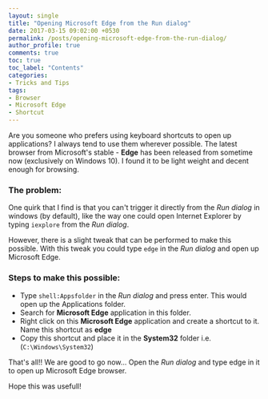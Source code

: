 ```yaml
---
layout: single
title: "Opening Microsoft Edge from the Run dialog"
date: 2017-03-15 09:02:00 +0530
permalink: /posts/opening-microsoft-edge-from-the-run-dialog/
author_profile: true
comments: true
toc: true
toc_label: "Contents"
categories: 
- Tricks and Tips
tags:
- Browser
- Microsoft Edge
- Shortcut
---
```


Are you someone who prefers using keyboard shortcuts to open up applications? I always tend to use them wherever possible. The latest browser from Microsoft's stable - **Edge** has been released from sometime now (exclusively on Windows 10). I found it to be light weight and decent enough for browsing. 

### The problem:
One quirk that I find is that you can't trigger it directly from the *Run dialog* in windows (by default), like the way one could open Internet Explorer by typing `iexplore` from the *Run dialog*. 

However, there is a slight tweak that can be performed to make this possible. With this tweak you could type `edge` in the *Run dialog* and open up Microsoft Edge.

### Steps to make this possible:
* Type `shell:Appsfolder` in the *Run dialog* and press enter. This would open up the Applications folder.
* Search for **Microsoft Edge** application in this folder.
* Right click on this **Microsoft Edge** application and create a shortcut to it. Name this shortcut as **edge**
* Copy this shortcut and place it in the **System32** folder i.e. (`C:\Windows\System32`)

That's all!! We are good to go now...
Open the *Run dialog* and type edge in it to open up Microsoft Edge browser.

Hope this was usefull!